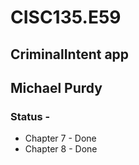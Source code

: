 
# CISC135.E59
## CriminalIntent app
## Michael Purdy


### Status - 
* Chapter 7 - Done
* Chapter 8 - Done
